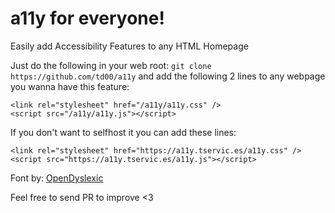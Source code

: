 # a11y for everyone!
Easily add Accessibility Features to any HTML Homepage

Just do the following in your web root:
`git clone https://github.com/td00/a11y`
and add the following 2 lines to any webpage you wanna have this feature:
```
<link rel="stylesheet" href="/a11y/a11y.css" />
<script src="/a11y/a11y.js"></script>
```

If you don't want to selfhost it you can add these lines:

```
<link rel="stylesheet" href="https://a11y.tservic.es/a11y.css" />
<script src="https://a11y.tservic.es/a11y.js"></script>
```

Font by: [OpenDyslexic](https://opendyslexic.org)

Feel free to send PR to improve <3 
